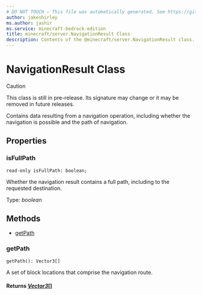 ```yaml
---
# DO NOT TOUCH — This file was automatically generated. See https://github.com/mojang/minecraftapidocsgenerator to modify descriptions, examples, etc.
author: jakeshirley
ms.author: jashir
ms.service: minecraft-bedrock-edition
title: minecraft/server.NavigationResult Class
description: Contents of the @minecraft/server.NavigationResult class.
---
```

# NavigationResult Class

> [!CAUTION]
> This class is still in pre-release.  Its signature may change or it may be removed in future releases.

Contains data resulting from a navigation operation, including whether the navigation is possible and the path of navigation.

## Properties

### **isFullPath**
`read-only isFullPath: boolean;`

Whether the navigation result contains a full path, including to the requested destination.

Type: *boolean*

## Methods
- [getPath](#getpath)

### **getPath**
`
getPath(): Vector3[]
`

A set of block locations that comprise the navigation route.

#### **Returns** [*Vector3*](Vector3.md)[]
